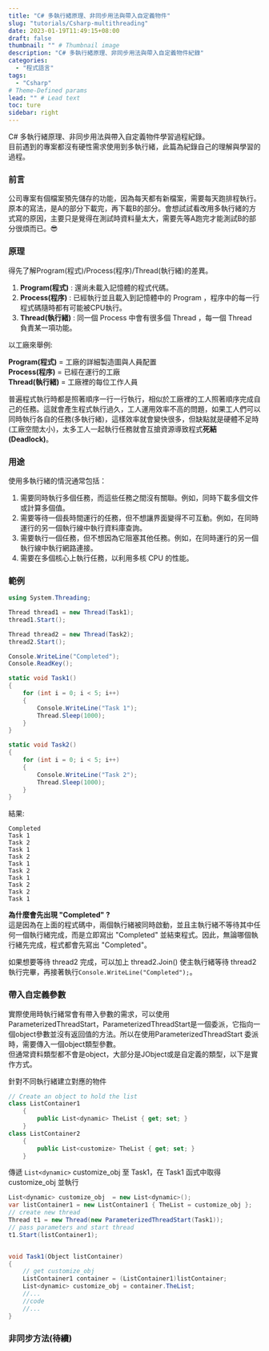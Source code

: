 ```yaml
---
title: "C# 多執行緒原理、非同步用法與帶入自定義物件"
slug: "tutorials/Csharp-multithreading"
date: 2023-01-19T11:49:15+08:00
draft: false
thumbnail: "" # Thumbnail image
description: "C# 多執行緒原理、非同步用法與帶入自定義物件紀錄"
categories:
  - "程式語言"
tags:
  - "Csharp"
# Theme-Defined params
lead: "" # Lead text
toc: ture
sidebar: right
---
```

C# 多執行緒原理、非同步用法與帶入自定義物件學習過程紀錄。  
目前遇到的專案都沒有硬性需求使用到多執行緒，此篇為紀錄自己的理解與學習的過程。
<!--more-->

### 前言
公司專案有個檔案預先儲存的功能，因為每天都有新檔案，需要每天跑排程執行。原本的寫法，是A的部分下載完，再下載B的部分。會想試試看改用多執行緒的方式寫的原因，主要只是覺得在測試時資料量太大，需要先等A跑完才能測試B的部分很煩而已。😎  

### 原理
得先了解Program(程式)/Process(程序)/Thread(執行緒)的差異。

1. **Program(程式)** : 還尚未載入記憶體的程式代碼。 
2. **Process(程序)** : 已經執行並且載入到記憶體中的 Program ，程序中的每一行程式碼隨時都有可能被CPU執行。  
3. **Thread(執行緒)** : 同一個 Process 中會有很多個 Thread ，每一個 Thread 負責某一項功能。  

以工廠來舉例:  

**Program(程式)** = 工廠的詳細製造圖與人員配置  
**Process(程序)** = 已經在運行的工廠  
**Thread(執行緒)** = 工廠裡的每位工作人員  

普遍程式執行時都是照著順序一行一行執行，相似於工廠裡的工人照著順序完成自己的任務。這就會產生程式執行過久，工人運用效率不高的問題，如果工人們可以同時執行各自的任務(多執行緒)，這樣效率就會變快很多，但缺點就是硬體不足時(工廠空間太小)，太多工人一起執行任務就會互搶資源導致程式**死結(Deadlock)**。

### 用途
使用多執行緒的情況通常包括：

1. 需要同時執行多個任務，而這些任務之間沒有關聯。例如，同時下載多個文件或計算多個值。
2. 需要等待一個長時間運行的任務，但不想讓界面變得不可互動。例如，在同時運行的另一個執行線中執行資料庫查詢。
3. 需要執行一個任務，但不想因為它阻塞其他任務。例如，在同時運行的另一個執行線中執行網路連接。
4. 需要在多個核心上執行任務，以利用多核 CPU 的性能。

### 範例
```C# {linenos=inline}
using System.Threading;

Thread thread1 = new Thread(Task1); 
thread1.Start();

Thread thread2 = new Thread(Task2);
thread2.Start();

Console.WriteLine("Completed");
Console.ReadKey();

static void Task1()
{
    for (int i = 0; i < 5; i++)
    {
        Console.WriteLine("Task 1");
        Thread.Sleep(1000);
    }
}

static void Task2()
{
    for (int i = 0; i < 5; i++)
    {
        Console.WriteLine("Task 2");
        Thread.Sleep(1000);
    }
}

```
結果:
```
Completed
Task 1
Task 2
Task 1
Task 2
Task 1
Task 2
Task 1
Task 2
Task 2
Task 1

```
**為什麼會先出現 "Completed" ?**  
這是因為在上面的程式碼中，兩個執行緒被同時啟動，並且主執行緒不等待其中任何一個執行緒完成，而是立即寫出 "Completed" 並結束程式。因此，無論哪個執行緒先完成，程式都會先寫出 "Completed"。

如果想要等待 thread2 完成，可以加上 thread2.Join() 使主執行緒等待 thread2 執行完畢，再接著執行```Console.WriteLine("Completed");```。

### 帶入自定義參數
實際使用時執行緒常會有帶入參數的需求，可以使用ParameterizedThreadStart，ParameterizedThreadStart是一個委派，它指向一個object參數並沒有返回值的方法。所以在使用ParameterizedThreadStart 委派時，需要傳入一個object類型參數。  
但通常資料類型都不會是object，大部分是JObject或是自定義的類型，以下是實作方式。  

針對不同執行緒建立對應的物件
```C# {linenos=inline}
// Create an object to hold the list
class ListContainer1
    {
        public List<dynamic> TheList { get; set; }
    }
class ListContainer2
    {
        public List<customize> TheList { get; set; }
    }


```
傳遞 ```List<dynamic>``` customize_obj 至 Task1，在 Task1 函式中取得 customize_obj 並執行
```C# {linenos=inline}
List<dynamic> customize_obj  = new List<dynamic>();
var listContainer1 = new ListContainer1 { TheList = customize_obj };
// create new thread
Thread t1 = new Thread(new ParameterizedThreadStart(Task1));
// pass parameters and start thread
t1.Start(listContainer1);


void Task1(Object listContainer)
{
    // get customize_obj
    ListContainer1 container = (ListContainer1)listContainer;
    List<dynamic> customize_obj = container.TheList;
    //...
    //code
    //...
}

```  
  


### 非同步方法(待續)